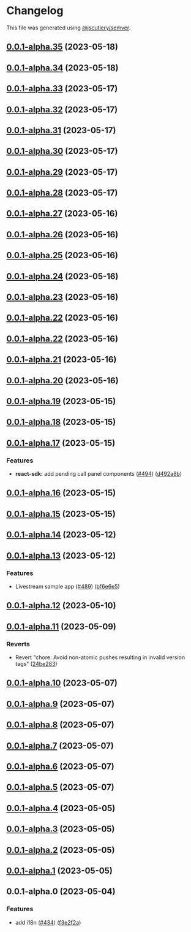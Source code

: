 # Changelog

This file was generated using [@jscutlery/semver](https://github.com/jscutlery/semver).

## [0.0.1-alpha.35](https://github.com/GetStream/stream-video-js/compare/@stream-io/i18n-0.0.1-alpha.34...@stream-io/i18n-0.0.1-alpha.35) (2023-05-18)



## [0.0.1-alpha.34](https://github.com/GetStream/stream-video-js/compare/@stream-io/i18n-0.0.1-alpha.33...@stream-io/i18n-0.0.1-alpha.34) (2023-05-18)



## [0.0.1-alpha.33](https://github.com/GetStream/stream-video-js/compare/@stream-io/i18n-0.0.1-alpha.32...@stream-io/i18n-0.0.1-alpha.33) (2023-05-17)



## [0.0.1-alpha.32](https://github.com/GetStream/stream-video-js/compare/@stream-io/i18n-0.0.1-alpha.31...@stream-io/i18n-0.0.1-alpha.32) (2023-05-17)



## [0.0.1-alpha.31](https://github.com/GetStream/stream-video-js/compare/@stream-io/i18n-0.0.1-alpha.30...@stream-io/i18n-0.0.1-alpha.31) (2023-05-17)



## [0.0.1-alpha.30](https://github.com/GetStream/stream-video-js/compare/@stream-io/i18n-0.0.1-alpha.29...@stream-io/i18n-0.0.1-alpha.30) (2023-05-17)



## [0.0.1-alpha.29](https://github.com/GetStream/stream-video-js/compare/@stream-io/i18n-0.0.1-alpha.28...@stream-io/i18n-0.0.1-alpha.29) (2023-05-17)



## [0.0.1-alpha.28](https://github.com/GetStream/stream-video-js/compare/@stream-io/i18n-0.0.1-alpha.27...@stream-io/i18n-0.0.1-alpha.28) (2023-05-17)



## [0.0.1-alpha.27](https://github.com/GetStream/stream-video-js/compare/@stream-io/i18n-0.0.1-alpha.26...@stream-io/i18n-0.0.1-alpha.27) (2023-05-16)



## [0.0.1-alpha.26](https://github.com/GetStream/stream-video-js/compare/@stream-io/i18n-0.0.1-alpha.25...@stream-io/i18n-0.0.1-alpha.26) (2023-05-16)



## [0.0.1-alpha.25](https://github.com/GetStream/stream-video-js/compare/@stream-io/i18n-0.0.1-alpha.24...@stream-io/i18n-0.0.1-alpha.25) (2023-05-16)



## [0.0.1-alpha.24](https://github.com/GetStream/stream-video-js/compare/@stream-io/i18n-0.0.1-alpha.23...@stream-io/i18n-0.0.1-alpha.24) (2023-05-16)



## [0.0.1-alpha.23](https://github.com/GetStream/stream-video-js/compare/@stream-io/i18n-0.0.1-alpha.22...@stream-io/i18n-0.0.1-alpha.23) (2023-05-16)



## [0.0.1-alpha.22](https://github.com/GetStream/stream-video-js/compare/@stream-io/i18n-0.0.1-alpha.21...@stream-io/i18n-0.0.1-alpha.22) (2023-05-16)



## [0.0.1-alpha.22](https://github.com/GetStream/stream-video-js/compare/@stream-io/i18n-0.0.1-alpha.21...@stream-io/i18n-0.0.1-alpha.22) (2023-05-16)



## [0.0.1-alpha.21](https://github.com/GetStream/stream-video-js/compare/@stream-io/i18n-0.0.1-alpha.20...@stream-io/i18n-0.0.1-alpha.21) (2023-05-16)



## [0.0.1-alpha.20](https://github.com/GetStream/stream-video-js/compare/@stream-io/i18n-0.0.1-alpha.19...@stream-io/i18n-0.0.1-alpha.20) (2023-05-16)



## [0.0.1-alpha.19](https://github.com/GetStream/stream-video-js/compare/@stream-io/i18n-0.0.1-alpha.18...@stream-io/i18n-0.0.1-alpha.19) (2023-05-15)



## [0.0.1-alpha.18](https://github.com/GetStream/stream-video-js/compare/@stream-io/i18n-0.0.1-alpha.17...@stream-io/i18n-0.0.1-alpha.18) (2023-05-15)



## [0.0.1-alpha.17](https://github.com/GetStream/stream-video-js/compare/@stream-io/i18n-0.0.1-alpha.16...@stream-io/i18n-0.0.1-alpha.17) (2023-05-15)


### Features

* **react-sdk:** add pending call panel components ([#494](https://github.com/GetStream/stream-video-js/issues/494)) ([d492a8b](https://github.com/GetStream/stream-video-js/commit/d492a8bfa5e05f8d0e1e9ca2d378518b21230f2d))



## [0.0.1-alpha.16](https://github.com/GetStream/stream-video-js/compare/@stream-io/i18n-0.0.1-alpha.15...@stream-io/i18n-0.0.1-alpha.16) (2023-05-15)



## [0.0.1-alpha.15](https://github.com/GetStream/stream-video-js/compare/@stream-io/i18n-0.0.1-alpha.14...@stream-io/i18n-0.0.1-alpha.15) (2023-05-15)



## [0.0.1-alpha.14](https://github.com/GetStream/stream-video-js/compare/@stream-io/i18n-0.0.1-alpha.13...@stream-io/i18n-0.0.1-alpha.14) (2023-05-12)



## [0.0.1-alpha.13](https://github.com/GetStream/stream-video-js/compare/@stream-io/i18n-0.0.1-alpha.12...@stream-io/i18n-0.0.1-alpha.13) (2023-05-12)


### Features

* Livestream sample app ([#489](https://github.com/GetStream/stream-video-js/issues/489)) ([bf6e6e5](https://github.com/GetStream/stream-video-js/commit/bf6e6e54dab884828ca08208f25b1285cf3f1944))



## [0.0.1-alpha.12](https://github.com/GetStream/stream-video-js/compare/@stream-io/i18n-0.0.1-alpha.11...@stream-io/i18n-0.0.1-alpha.12) (2023-05-10)



## [0.0.1-alpha.11](https://github.com/GetStream/stream-video-js/compare/@stream-io/i18n-0.0.1-alpha.10...@stream-io/i18n-0.0.1-alpha.11) (2023-05-09)


### Reverts

* Revert "chore: Avoid non-atomic pushes resulting in invalid version tags" ([24be283](https://github.com/GetStream/stream-video-js/commit/24be28300a5f5d452338457d60b1e34682027be6))



## [0.0.1-alpha.10](https://github.com/GetStream/stream-video-js/compare/@stream-io/i18n-0.0.1-alpha.9...@stream-io/i18n-0.0.1-alpha.10) (2023-05-07)



## [0.0.1-alpha.9](https://github.com/GetStream/stream-video-js/compare/@stream-io/i18n-0.0.1-alpha.8...@stream-io/i18n-0.0.1-alpha.9) (2023-05-07)



## [0.0.1-alpha.8](https://github.com/GetStream/stream-video-js/compare/@stream-io/i18n-0.0.1-alpha.7...@stream-io/i18n-0.0.1-alpha.8) (2023-05-07)



## [0.0.1-alpha.7](https://github.com/GetStream/stream-video-js/compare/@stream-io/i18n-0.0.1-alpha.6...@stream-io/i18n-0.0.1-alpha.7) (2023-05-07)



## [0.0.1-alpha.6](https://github.com/GetStream/stream-video-js/compare/@stream-io/i18n-0.0.1-alpha.5...@stream-io/i18n-0.0.1-alpha.6) (2023-05-07)



## [0.0.1-alpha.5](https://github.com/GetStream/stream-video-js/compare/@stream-io/i18n-0.0.1-alpha.4...@stream-io/i18n-0.0.1-alpha.5) (2023-05-07)



## [0.0.1-alpha.4](https://github.com/GetStream/stream-video-js/compare/@stream-io/i18n-0.0.1-alpha.3...@stream-io/i18n-0.0.1-alpha.4) (2023-05-05)



## [0.0.1-alpha.3](https://github.com/GetStream/stream-video-js/compare/@stream-io/i18n-0.0.1-alpha.2...@stream-io/i18n-0.0.1-alpha.3) (2023-05-05)



## [0.0.1-alpha.2](https://github.com/GetStream/stream-video-js/compare/@stream-io/i18n-0.0.1-alpha.1...@stream-io/i18n-0.0.1-alpha.2) (2023-05-05)



## [0.0.1-alpha.1](https://github.com/GetStream/stream-video-js/compare/@stream-io/i18n-0.0.1-alpha.0...@stream-io/i18n-0.0.1-alpha.1) (2023-05-05)



## 0.0.1-alpha.0 (2023-05-04)


### Features

* add i18n ([#434](https://github.com/GetStream/stream-video-js/issues/434)) ([f3e2f2a](https://github.com/GetStream/stream-video-js/commit/f3e2f2a7d591287d88ac99728b480127401fa50b))
